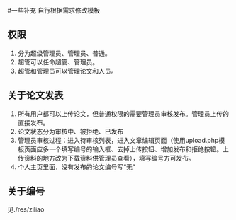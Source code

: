 #一些补充
自行根据需求修改模板

## 权限
1. 分为超级管理员、管理员、普通。 
2. 超管可以任命超管、管理员。
3. 超管和管理员可以管理论文和人员。

## 关于论文发表
1. 所有用户都可以上传论文，但普通权限的需要管理员审核发布。管理员上传的直接发布。
2. 论文状态分为审核中、被拒绝、已发布
3. 管理员审核过程：进入待审核列表，进入文章编辑页面（使用upload.php模板页面应多一个填写编号的输入框、去掉上传按钮、增加发布和拒绝按钮。上传资料的地方改为下载资料供管理员查看），填写编号方可发布。
4. 个人主页里面，没有发布的论文编号写“无”

## 关于编号
见./res/ziliao
